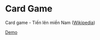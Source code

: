 # Card Game

Card game - Tiến lên miền Nam ([Wikipedia](https://vi.wikipedia.org/wiki/B%C3%A0i_Ti%E1%BA%BFn_l%C3%AAn))

[Demo](https://hoangtran0410.github.io/p5js-playground/2021/card-game/)


